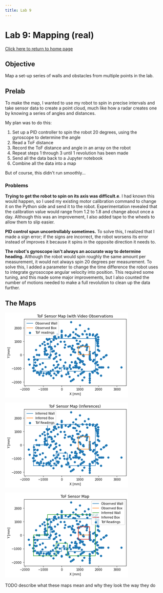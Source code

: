 ```yaml
---
title: Lab 9
---
```


# Lab 9: Mapping (real)

[Click here to return to home page](https://slawrence100.github.io/ece4960-fast-robots/)

## Objective
Map a set-up series of walls and obstacles from multiple points in the lab.

## Prelab
To make the map, I wanted to use my robot to spin in precise intervals and take sensor data to create a point cloud, much like how a radar creates one by knowing a series of angles and distances.

My plan was to do this:
1. Set up a PID controller to spin the robot 20 degrees, using the gyroscope
to determine the angle
2. Read a ToF distance
3. Record the ToF distance and angle in an array on the robot
4. Repeat steps 1 through 3 until 1 revolution has been made
5. Send all the data back to a Jupyter notebook
6. Combine all the data into a map

But of course, this didn't run smoothly...

### Problems

**Trying to get the robot to spin on its axis was difficult.e**. I had known this would happen, so I used my existing motor calibration command to change it on the Python side and send it to the robot. Experimentation revealed that the calibration value would range from 1.2 to 1.8 and change about once a day. Although this was an improvement, I also added tape to the wheels to allow them to slip easier.

**PID control spun uncontrollably sometimes.** To solve this, I realized that I made a sign error; if the signs are incorrect, the robot worsens its error instead of improves it because it spins in the opposite direction it needs to.

**The robot's gyroscope isn't always an accurate way to determine heading.** Although the robot would spin roughly the same amount per measurement, it would not always spin 20 degrees per measurement. To solve this, I added a parameter to change the time difference the robot uses to integrate gyrosocope angular velocity into position. This required some tuning, and this made some major improvements, but I also counted the number of motions needed to make a full revolution to clean up the data further.

## The Maps
![observed map](lab09_photos/observed_map.png)

![inferred map](lab09_photos/inferred_map.png)

![combined map](lab09_photos/combined_map.png)

TODO describe what these maps mean and why they look the way they do